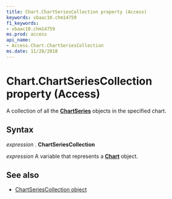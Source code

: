 ```yaml
---
title: Chart.ChartSeriesCollection property (Access)
keywords: vbaac10.chm14759
f1_keywords:
- vbaac10.chm14759
ms.prod: access
api_name:
- Access.Chart.ChartSeriesCollection
ms.date: 11/28/2018
---
```



# Chart.ChartSeriesCollection property (Access)

A collection of all the **[ChartSeries](Access.ChartSeries.md)** objects in the specified chart.


## Syntax

_expression_ . **ChartSeriesCollection**

_expression_ A variable that represents a **[Chart](Access.Chart.md)** object.


## See also

- [ChartSeriesCollection object](Access.ChartSeriesCollection.md)
